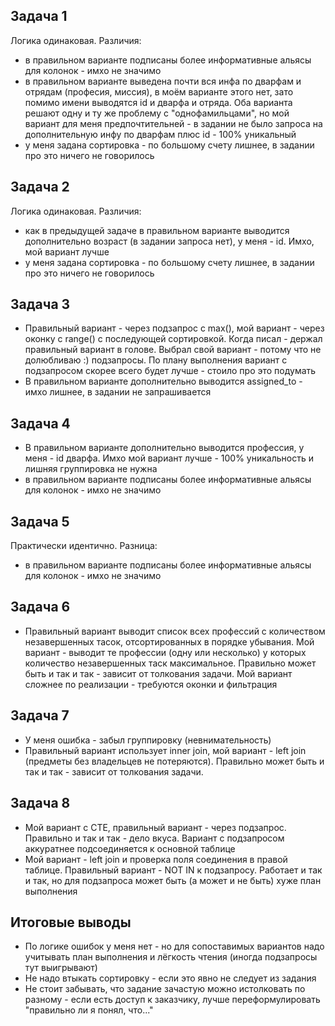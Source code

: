 ## Задача 1
Логика одинаковая. Различия: 
* в правильном варианте подписаны более информативные альясы для колонок - имхо не значимо
* в правильном варианте выведена почти вся инфа по дварфам и отрядам (професия, миссия), в моём варианте этого нет, зато помимо имени выводятся id и дварфа и отряда. Оба варианта решают одну и ту же проблему с "однофамильцами", но мой вариант для меня предпочтительней - в задании не было запроса на дополнительную инфу по дварфам плюс id - 100% уникальный
* у меня задана сортировка - по большому счету лишнее, в задании про это ничего не говорилось

## Задача 2

Логика одинаковая. Различия:
* как в предыдущей задаче в правильном варианте выводится дополнительно возраст (в задании запроса нет), у меня - id. Имхо, мой вариант лучше
* у меня задана сортировка - по большому счету лишнее, в задании про это ничего не говорилось


## Задача 3
* Правильный вариант - через подзапрос с max(), мой вариант - через оконку с range() с последующей сортировкой. Когда писал - держал правильный вариант в голове. Выбрал свой вариант - потому что не долюбливаю :) подзапросы. По плану выполнения вариант с подзапросом скорее всего будет лучше - стоило про это подумать
* В правильном варианте дополнительно выводится assigned_to - имхо лишнее, в задании не запрашивается

## Задача 4
* В правильном варианте дополнительно выводится профессия, у меня - id дварфа. Имхо мой вариант лучше - 100% уникальность и лишняя группировка не нужна
* в правильном варианте подписаны более информативные альясы для колонок - имхо не значимо

## Задача 5
Практически идентично. Разница:
* в правильном варианте подписаны более информативные альясы для колонок - имхо не значимо

## Задача 6
* Правильный вариант выводит список всех профессий с количеством незавершенных тасок, отсортированных в порядке убывания. Мой вариант - выводит те профессии (одну или несколько) у которых количество незавершенных таск максимальное. Правильно может быть и так и так - зависит от толкования задачи. Мой вариант сложнее по реализации - требуются оконки и фильтрация

## Задача 7
* У меня ошибка - забыл группировку (невнимательность)
* Правильный вариант использует inner join, мой вариант - left join (предметы без владельцев не потеряются). Правильно может быть и так и так - зависит от толкования задачи.

## Задача 8
* Мой вариант с CTE, правильный вариант - через подзапрос. Правильно и так и так - дело вкуса. Вариант с подзапросом аккуратнее подсоединяется к основной таблице
* Мой вариант - left join и проверка поля соединения в правой таблице. Правильный вариант - NOT IN к подзапросу. Работает и так и так, но для подзапроса может быть (а может и не быть) хуже план выполнения

## Итоговые выводы
* По логике ошибок у меня нет - но для сопоставимых вариантов надо учитывать план выполнения и лёгкость чтения (иногда подзапросы тут выигрывают)
* Не надо втыкать сортировку - если это явно не следует из задания
* Не стоит забывать, что задание зачастую можно истолковать по разному - если есть доступ к заказчику, лучше переформулировать "правильно ли я понял, что..."
